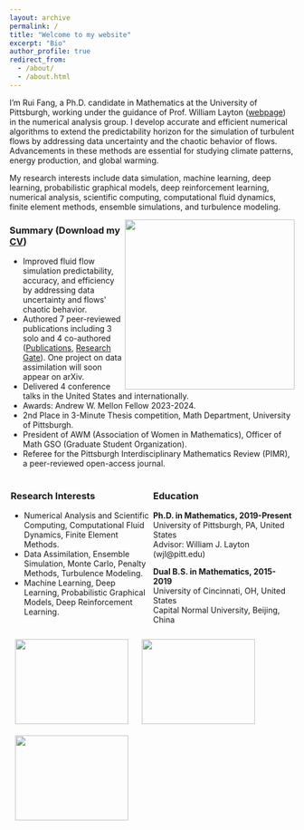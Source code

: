 ```yaml
---
layout: archive
permalink: /
title: "Welcome to my website"
excerpt: "Bio"
author_profile: true
redirect_from: 
  - /about/
  - /about.html
---
```



I’m Rui Fang, a Ph.D. candidate in Mathematics at the University of Pittsburgh, working under the guidance of Prof. William Layton ([webpage](https://www.mathematics.pitt.edu/people/ant-73)) in the numerical analysis group. I develop accurate and efficient numerical algorithms to extend the predictability horizon for the simulation of turbulent flows by addressing data uncertainty and the chaotic behavior of flows. Advancements in these methods are essential for studying climate patterns, energy production, and global warming.


My research interests include data simulation, machine learning, deep learning, probabilistic graphical models, deep reinforcement learning, numerical analysis, scientific computing, computational fluid dynamics, finite element methods, ensemble simulations, and turbulence modeling.

<img align="right" width="300" src="{{ site.url }}{{ site.baseurl }}/images/von_karman_vortex.jpeg"/>

### Summary (Download my [CV](https://ruf10.github.io/RuiFang_CV_postdoc.pdf))
- Improved fluid flow simulation predictability, accuracy, and efficiency by addressing data uncertainty and flows' chaotic behavior.
- Authored 7 peer-reviewed publications including 3 solo and 4 co-authored ([Publications](https://ruf10.github.io/publications/), [Research Gate](https://www.researchgate.net/profile/Rui-Fang-39)). One project on data assimilation will soon appear on arXiv.
- Delivered 4 conference talks in the United States and internationally. 
- Awards: Andrew W. Mellon Fellow 2023-2024.
- 2nd Place in 3-Minute Thesis competition, Math Department, University of Pittsburgh.
- President of AWM (Association of Women in Mathematics), Officer of Math GSO (Graduate Student Organization).
- Referee for the Pittsburgh Interdisciplinary Mathematics Review (PIMR), a peer-reviewed open-access journal.

<div style="display: flex;">
<div style="flex: 1; padding: 2px;">
<h3>Research Interests</h3>
<ul>
  <li>Numerical Analysis and Scientific Computing, Computational Fluid Dynamics, Finite Element Methods. </li>
  <li> Data Assimilation, Ensemble Simulation, Monte Carlo, Penalty Methods, Turbulence Modeling. </li>
  <li>Machine Learning, Deep Learning, Probabilistic Graphical Models, Deep Reinforcement Learning. </li>
</ul>
</div>

<div style="flex: 1; padding: 2px;">
<h3>Education</h3>
<p><strong>Ph.D. in Mathematics, 2019-Present</strong><br>
University of Pittsburgh, PA, United States<br>
Advisor: William J. Layton (wjl@pitt.edu)</p>

<p><strong>Dual B.S. in Mathematics, 2015-2019</strong><br>
University of Cincinnati, OH, United States<br>
Capital Normal University, Beijing, China</p>
</div>
</div>
<div style="text-align: left;">
    <img src="{{ site.url }}{{ site.baseurl }}/images/rui-single.jpg" style="width: 200px; height: 150px; object-fit: cover; margin: 10px;" />
    <img src="{{ site.url }}{{ site.baseurl }}/images/rui-ammcs.png" style="width: 200px; height: 150px; object-fit: cover; margin: 10px;" />
    <img src="{{ site.url }}{{ site.baseurl }}/images/finite_element_circus.jpg" style="width: 200px; height: 150px; object-fit: cover; margin: 10px;" />
</div>















